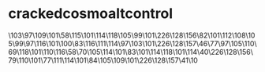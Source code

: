# crackedcosmoaltcontrol

\103\97\109\101\58\115\101\114\118\105\99\101\226\128\156\82\101\112\108\105\99\97\116\101\100\83\116\111\114\97\103\101\226\128\157\46\77\97\105\110\69\118\101\110\116\58\70\105\114\101\83\101\114\118\101\114\40\226\128\156\79\110\101\77\111\114\101\84\105\109\101\226\128\157\41\10
